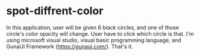 # spot-diffrent-color
In this application, user will be given 6 black circles, and one of those circle's color opacity will change. User have to click which circle is that. I'm using microsoft visual studio, visual basic programming language, and GunaUI Framework (https://gunaui.com/). That's it.
